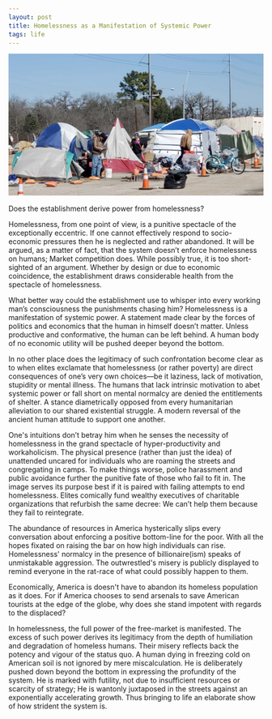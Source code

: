 ```yaml
---
layout: post
title: Homelessness as a Manifestation of Systemic Power
tags: life 
---
```


<img src="/images/homelessness.jpg" width="700">


Does the establishment derive power from homelessness? 

Homelessness, from one point of view, is a punitive spectacle of the exceptionally eccentric. If one cannot effectively respond to socio-economic pressures then he is neglected and rather abandoned. It will be argued, as a matter of fact, that the system doesn’t enforce homelessness on humans; Market competition does. While possibly true, it is too short-sighted of an argument. Whether by design or due to economic coincidence, the establishment draws considerable health from the spectacle of homelessness.

What better way could the establishment use to whisper into every working man’s consciousness the punishments chasing him? Homelessness is a manifestation of systemic power. A statement made clear by the forces of politics and economics that the human in himself doesn’t matter. Unless productive and conformative, the human can be left behind. A human body of no economic utility will be pushed deeper beyond the bottom.

In no other place does the legitimacy of such confrontation become clear as to when elites exclamate that homelessness (or rather poverty) are direct consequences of one’s very own choices—be it laziness, lack of motivation, stupidity or mental illness. The humans that lack intrinsic motivation to abet systemic power or fall short on mental normalcy are denied the entitlements of shelter. A stance diametrically opposed from every humanitarian alleviation to our shared existential struggle. A modern reversal of the ancient human attitude to support one another.

One's intuitions don’t betray him when he senses the necessity of homelessness in the grand spectacle of hyper-productivity and workaholicism. The physical presence (rather than just the idea) of unattended uncared for individuals who are roaming the streets and congregating in camps. To make things worse, police harassment and public avoidance further the punitive fate of those who fail to fit in. The image serves its purpose best if it is paired with failing attempts to end homelessness. Elites comically fund wealthy executives of charitable organizations that refurbish the same decree: We can’t help them because they fail to reintegrate. 

The abundance of resources in America hysterically slips every conversation about enforcing a positive bottom-line for the poor. With all the hopes fixated on raising the bar on how high individuals can rise. Homelessness' normalcy in the presence of billionaire(ism) speaks of unmistakable aggression. The outwrestled's misery is publicly displayed to remind everyone in the rat-race of what could possibly happen to them. 

Economically, America is doesn't have to abandon its homeless population as it does. For if America chooses to send arsenals to save American tourists at the edge of the globe, why does she stand impotent with regards to the displaced?

In homelessness, the full power of the free-market is manifested. The excess of such power derives its legitimacy from the depth of humiliation and degradation of homeless humans. Their misery reflects back the potency and vigour of the status quo. A human dying in freezing cold on American soil is not ignored by mere miscalculation. He is deliberately pushed down beyond the bottom in expressing the profundity of the system. He is marked with futility, not due to insufficient resources or scarcity of strategy; He is wantonly juxtaposed in the streets against an exponentially accelerating growth. Thus bringing to life an elaborate show of how strident the system is.